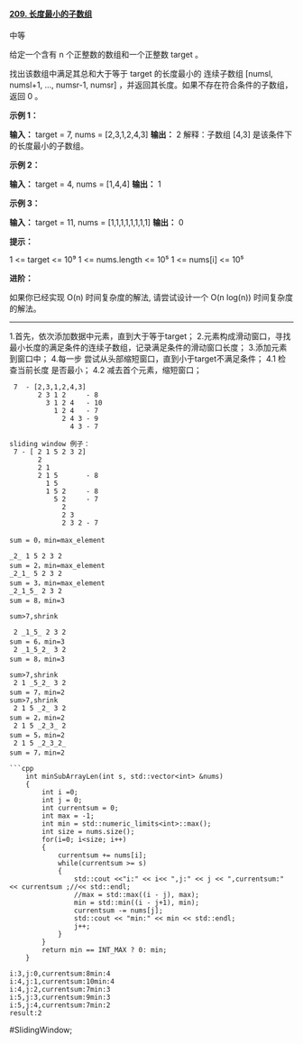 #### [209. 长度最小的子数组](https://leetcode.cn/problems/minimum-size-subarray-sum/)

中等

给定一个含有 n 个正整数的数组和一个正整数 target 。

找出该数组中满足其总和大于等于 target 的长度最小的 连续子数组 [numsl, numsl+1, ..., numsr-1, numsr] ，并返回其长度。如果不存在符合条件的子数组，返回 0 。

 

**示例 1：**

**输入：** target = 7, nums = [2,3,1,2,4,3]
**输出：** 2
解释：子数组 [4,3] 是该条件下的长度最小的子数组。

**示例 2：**

**输入：** target = 4, nums = [1,4,4]
**输出：** 1

**示例 3：**

**输入：** target = 11, nums = [1,1,1,1,1,1,1,1]
**输出：** 0
 

**提示：**

1 <= target <= 10⁹
1 <= nums.length <= 10⁵
1 <= nums[i] <= 10⁵
 

**进阶：**

如果你已经实现 O(n) 时间复杂度的解法, 请尝试设计一个 O(n log(n)) 时间复杂度的解法。

---- ----

1.首先，依次添加数据中元素，直到大于等于target；
2.元素构成滑动窗口，寻找最小长度的满足条件的连续子数组，记录满足条件的滑动窗口长度；
3.添加元素到窗口中；
4.每一步 尝试从头部缩短窗口，直到小于target不满足条件；
 4.1 检查当前长度 是否最小；
 4.2 减去首个元素，缩短窗口；
```
 7  - [2,3,1,2,4,3]
       2 3 1 2     - 8
         3 1 2 4   - 10
           1 2 4   - 7
             2 4 3 - 9
               4 3 - 7
        
sliding window 例子：
 7 - [ 2 1 5 2 3 2]
       2 
       2 1 
       2 1 5       - 8
         1 5
         1 5 2     - 8
           5 2     - 7
             2
             2 3
             2 3 2 - 7
```

```
sum = 0，min=max_element

_2_ 1 5 2 3 2
sum = 2，min=max_element
_2_1_ 5 2 3 2
sum = 3，min=max_element
_2_1_5_ 2 3 2
sum = 8，min=3

sum>7,shrink

 2 _1_5_ 2 3 2
sum = 6，min=3
 2 _1_5_2_ 3 2
sum = 8，min=3

sum>7,shrink
 2 1 _5_2_ 3 2
sum = 7，min=2
sum>7,shrink
 2 1 5 _2_ 3 2
sum = 2，min=2
 2 1 5 _2_3_ 2
sum = 5，min=2
 2 1 5 _2_3_2_
sum = 7，min=2
```

```
```cpp
    int minSubArrayLen(int s, std::vector<int> &nums)
    {
        int i =0;
        int j = 0;
        int currentsum = 0;
        int max = -1;
        int min = std::numeric_limits<int>::max();
        int size = nums.size();
        for(i=0; i<size; i++)
        {
            currentsum += nums[i];
            while(currentsum >= s)
            {
                std::cout <<"i:" << i<< ",j:" << j << ",currentsum:" << currentsum ;//<< std::endl;
                //max = std::max((i - j), max);
                min = std::min((i - j+1), min);
                currentsum -= nums[j];
                std::cout << "min:" << min << std::endl;
                j++;
            }
        }
        return min == INT_MAX ? 0: min;
    }

i:3,j:0,currentsum:8min:4
i:4,j:1,currentsum:10min:4
i:4,j:2,currentsum:7min:3
i:5,j:3,currentsum:9min:3
i:5,j:4,currentsum:7min:2
result:2
```

#SlidingWindow;
